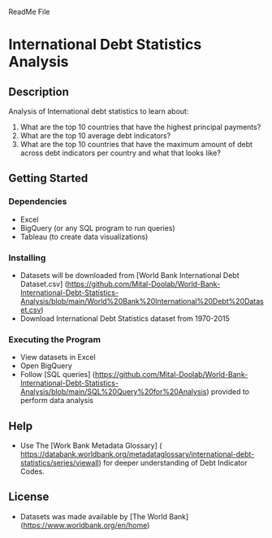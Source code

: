 ReadMe File
# International Debt Statistics Analysis

## Description 
Analysis of International debt statistics to learn about:
1. What are the top 10 countries that have the highest principal payments?
2. What are the top 10 average debt indicators? 
3. What are the top 10 countries that have the maximum amount of debt across debt indicators per country and what that looks like?

## Getting Started

### Dependencies 
* Excel
* BigQuery (or any SQL program to run queries)
* Tableau (to create data visualizations)

### Installing
* Datasets will be downloaded from [World Bank International Debt Dataset.csv] (https://github.com/Mital-Doolab/World-Bank-International-Debt-Statistics-Analysis/blob/main/World%20Bank%20International%20Debt%20Dataset.csv)
* Download International Debt Statistics dataset from 1970-2015

### Executing the Program
* View datasets in Excel 
* Open BigQuery
* Follow [SQL queries] (https://github.com/Mital-Doolab/World-Bank-International-Debt-Statistics-Analysis/blob/main/SQL%20Query%20for%20Analysis) provided to perform data analysis

## Help
* Use The [Work Bank Metadata Glossary] (​​https://databank.worldbank.org/metadataglossary/international-debt-statistics/series/viewall) for deeper understanding of Debt Indicator Codes.

## License 
* Datasets was made available by [The World Bank]  (https://www.worldbank.org/en/home)

